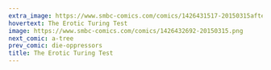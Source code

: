 ```yaml
---
extra_image: https://www.smbc-comics.com/comics/1426431517-20150315after.png
hovertext: The Erotic Turing Test
image: https://www.smbc-comics.com/comics/1426432692-20150315.png
next_comic: a-tree
prev_comic: die-oppressors
title: The Erotic Turing Test
---
```


